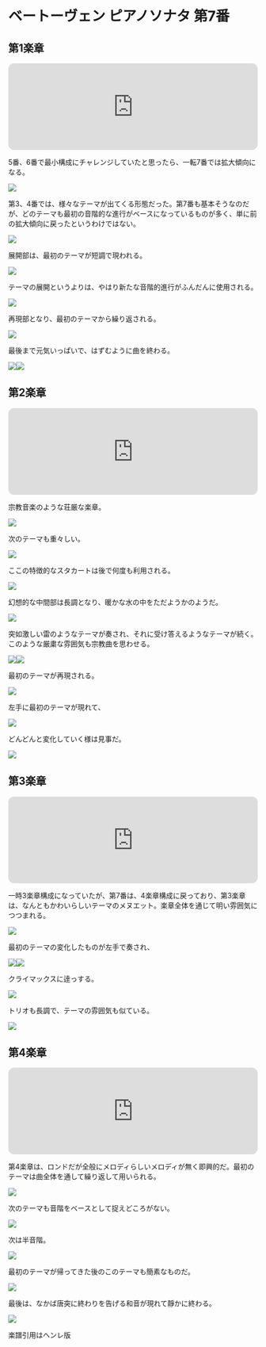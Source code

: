 # ベートーヴェン ピアノソナタ 第7番

## 第1楽章

<iframe height="175" width="100%" title="Media player" src="https://embed.music.apple.com/us/album/piano-sonata-no-7-in-d-major-op-10-no-3-i-presto/1268209323?i=1268209324&amp;itscg=30200&amp;itsct=music_box_player&amp;ls=1&amp;app=music&amp;mttnsubad=1268209324&amp;theme=auto" id="embedPlayer" style="border:0;border-radius:12px;width:100%;height:175px;max-width:660px" sandbox="allow-forms allow-popups allow-same-origin allow-scripts allow-top-navigation-by-user-activation" allow="autoplay *; encrypted-media *; clipboard-write"></iframe>

5番、6番で最小構成にチャレンジしていたと思ったら、一転7番では拡大傾向になる。

<img src="549.jpg">

第3、4番では、様々なテーマが出てくる形態だった。第7番も基本そうなのだが、どのテーマも最初の音階的な進行がベースになっているものが多く、単に前の拡大傾向に戻ったというわけではない。

<img src="548.jpg">

展開部は、最初のテーマが短調で現われる。

<img src="551.jpg">

テーマの展開というよりは、やはり新たな音階的進行がふんだんに使用される。

<img src="552.jpg">

再現部となり、最初のテーマから繰り返される。

<img src="550.jpg">

最後まで元気いっぱいで、はずむように曲を終わる。

<div style="display: flex;">
<img src="../getImage%3Fid=554" style="display: inline-block;">
<img src="../getImage%3Fid=553" style="display: inline-block;">
</div>

## 第2楽章

<iframe height="175" width="100%" title="Media player" src="https://embed.music.apple.com/us/album/piano-sonata-no-7-in-d-major-op-10-no-3-ii-largo-e-mesto/1268209323?i=1268209325&amp;itscg=30200&amp;itsct=music_box_player&amp;ls=1&amp;app=music&amp;mttnsubad=1268209325&amp;theme=auto" id="embedPlayer" style="border:0;border-radius:12px;width:100%;height:175px;max-width:660px" sandbox="allow-forms allow-popups allow-same-origin allow-scripts allow-top-navigation-by-user-activation" allow="autoplay *; encrypted-media *; clipboard-write"></iframe>

宗教音楽のような荘厳な楽章。

<img src="559.jpg">

次のテーマも重々しい。

<img src="558.jpg">

ここの特徴的なスタカートは後で何度も利用される。

<img src="556.jpg">

幻想的な中間部は長調となり、暖かな水の中をただようかのようだ。

<img src="557.jpg">

突如激しい雷のようなテーマが奏され、それに受け答えるようなテーマが続く。このような厳粛な雰囲気も宗教曲を思わせる。

<div style="display: flex;">
<img src="../getImage%3Fid=555" style="display:inline-block;">
<img src="../getImage%3Fid=560" style="display:inline-block;">
</div>

最初のテーマが再現される。

<img src="563.jpg">

左手に最初のテーマが現れて、

<img src="561.jpg">

どんどんと変化していく様は見事だ。

<img src="562.jpg">

## 第3楽章

<iframe height="175" width="100%" title="Media player" src="https://embed.music.apple.com/us/album/piano-sonata-no-7-in-d-major-op-10-no-3-iii-menuetto-allegro/1268209323?i=1268209326&amp;itscg=30200&amp;itsct=music_box_player&amp;ls=1&amp;app=music&amp;mttnsubad=1268209326&amp;theme=auto" id="embedPlayer" style="border:0;border-radius:12px;width:100%;height:175px;max-width:660px" sandbox="allow-forms allow-popups allow-same-origin allow-scripts allow-top-navigation-by-user-activation" allow="autoplay *; encrypted-media *; clipboard-write"></iframe>

一時3楽章構成になっていたが、第7番は、4楽章構成に戻っており、第3楽章は、なんともかわいらしいテーマのメヌエット。楽章全体を通じて明い雰囲気につつまれる。

<img src="564.jpg">

最初のテーマの変化したものが左手で奏され、

<div style="display: flex;">
<img src="568.jpg">
<img src="566.jpg">
</div>

クライマックスに逹っする。

<img src="565.jpg">

トリオも長調で、テーマの雰囲気も似ている。

<img src="567.jpg">

## 第4楽章

<iframe height="175" width="100%" title="Media player" src="https://embed.music.apple.com/us/album/piano-sonata-no-7-in-d-major-op-10-no-3-iv-rondo-allegro/1268209323?i=1268209327&amp;itscg=30200&amp;itsct=music_box_player&amp;ls=1&amp;app=music&amp;mttnsubad=1268209327&amp;theme=auto" id="embedPlayer" style="border:0;border-radius:12px;width:100%;height:175px;max-width:660px" sandbox="allow-forms allow-popups allow-same-origin allow-scripts allow-top-navigation-by-user-activation" allow="autoplay *; encrypted-media *; clipboard-write"></iframe>

第4楽章は、ロンドだが全般にメロディらしいメロディが無く即興的だ。最初のテーマは曲全体を通して繰り返して用いられる。

<img src="570.jpg">

次のテーマも音階をベースとして捉えどころがない。

<img src="573.jpg">

次は半音階。

<img src="571.jpg">

最初のテーマが帰ってきた後のこのテーマも簡素なものだ。

<img src="572.jpg">

最後は、なかば唐突に終わりを告げる和音が現れて靜かに終わる。

<img src="569.jpg">

楽譜引用はヘンレ版
